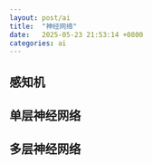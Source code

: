 ```yaml
---
layout: post/ai
title:  "神经网络"
date:   2025-05-23 21:53:14 +0800
categories: ai
---
```


## 感知机 ##

## 单层神经网络 ##

## 多层神经网络 ##